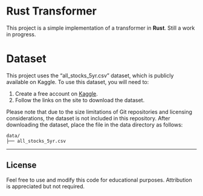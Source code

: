 # Rust Transformer

This project is a simple implementation of a transformer in **Rust**. Still a work in progress.

# Dataset

This project uses the “all_stocks_5yr.csv” dataset, which is publicly available on Kaggle. To use this dataset, you will need to:

1.  Create a free account on [Kaggle](https://www.kaggle.com/).
2.  Follow the links on the site to download the dataset.

Please note that due to the size limitations of Git repositories and licensing considerations, the dataset is not included in this repository. After downloading the dataset, place the file in the data directory as follows:

```path
data/
├── all_stocks_5yr.csv
```

---

## License

Feel free to use and modify this code for educational purposes. Attribution is appreciated but not required.
